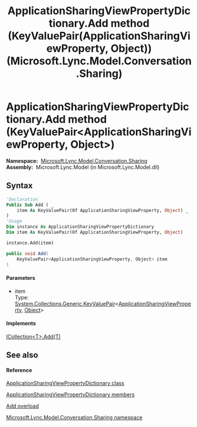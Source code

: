 ﻿---
title: ApplicationSharingViewPropertyDictionary.Add method (KeyValuePair(ApplicationSharingViewProperty, Object)) (Microsoft.Lync.Model.Conversation.Sharing)
TOCTitle: Add method (KeyValuePair(ApplicationSharingViewProperty, Object))
ms:assetid: M:Microsoft.Lync.Model.Conversation.Sharing.ApplicationSharingViewPropertyDictionary.Add(System.Collections.Generic.KeyValuePair{Microsoft.Lync.Model.Conversation.Sharing.ApplicationSharingViewProperty,System.Object})_DI_3_UC_OCS14MrefLyncWPF
ms:mtpsurl: https://msdn.microsoft.com/en-us/library/microsoft.lync.model.conversation.sharing.applicationsharingviewpropertydictionary.add(v=office.15)
ms:contentKeyID: 56370883
ms.date: 07/28/2014
mtps_version: v=office.15
dev_langs:
- vb
- csharp
---

# ApplicationSharingViewPropertyDictionary.Add method (KeyValuePair\<ApplicationSharingViewProperty, Object\>)

**Namespace:**  [Microsoft.Lync.Model.Conversation.Sharing](microsoft-lync-model-conversation-sharing-namespace_2.md)  
**Assembly:**  Microsoft.Lync.Model (in Microsoft.Lync.Model.dll)

## Syntax

``` vb
'Declaration
Public Sub Add ( _
    item As KeyValuePair(Of ApplicationSharingViewProperty, Object) _
)
'Usage
Dim instance As ApplicationSharingViewPropertyDictionary
Dim item As KeyValuePair(Of ApplicationSharingViewProperty, Object)

instance.Add(item)
```

``` csharp
public void Add(
    KeyValuePair<ApplicationSharingViewProperty, Object> item
)
```

#### Parameters

  - item  
    Type: [System.Collections.Generic.KeyValuePair](http://msdn2.microsoft.com/en-us/library/5tbh8a42)\<[ApplicationSharingViewProperty](applicationsharingviewproperty-enumeration-microsoft-lync-model-conversation-sharing_2.md), [Object](http://msdn2.microsoft.com/en-us/library/e5kfa45b)\>  

#### Implements

[ICollection\<T\>.Add(T)](http://msdn2.microsoft.com/en-us/library/63ywd54z)  

## See also

#### Reference

[ApplicationSharingViewPropertyDictionary class](applicationsharingviewpropertydictionary-class-microsoft-lync-model-conversation-sharing_2.md)

[ApplicationSharingViewPropertyDictionary members](applicationsharingviewpropertydictionary-members-microsoft-lync-model-conversation-sharing_2.md)

[Add overload](applicationsharingviewpropertydictionary-add-method-microsoft-lync-model-conversation-sharing_2.md)

[Microsoft.Lync.Model.Conversation.Sharing namespace](microsoft-lync-model-conversation-sharing-namespace_2.md)

